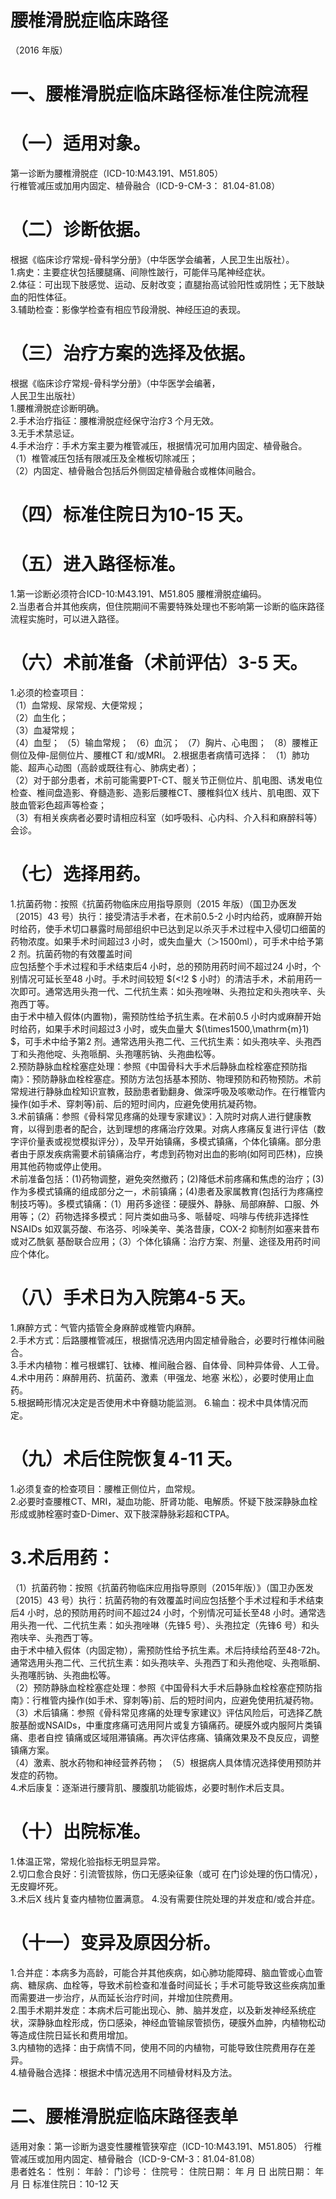 # 腰椎滑脱症临床路径  
（2016 年版）  
# 一、腰椎滑脱症临床路径标准住院流程  
# （一）适用对象。  
第一诊断为腰椎滑脱症（ICD-10:M43.191、M51.805）  
行椎管减压或加用内固定、植骨融合（ICD-9-CM-3： 81.04-81.08）  
# （二）诊断依据。  
根据《临床诊疗常规-骨科学分册》（中华医学会编著，人民卫生出版社）。  
1.病史：主要症状包括腰腿痛、间隙性跛行，可能伴马尾神经症状。  
2.体征：可出现下肢感觉、运动、反射改变；直腿抬高试验阳性或阴性；无下肢缺血的阳性体征。  
3.辅助检查：影像学检查有相应节段滑脱、神经压迫的表现。  
# （三）治疗方案的选择及依据。  
根据《临床诊疗常规-骨科学分册》（中华医学会编著，  
人民卫生出版社）  
1.腰椎滑脱症诊断明确。  
2.手术治疗指征：腰椎滑脱症经保守治疗3 个月无效。  
3.无手术禁忌证。  
4.手术治疗：手术方案主要为椎管减压，根据情况可加用内固定、植骨融合。  
（1）椎管减压包括有限减压及全椎板切除减压；  
（2）内固定、植骨融合包括后外侧固定植骨融合或椎体间融合。  
# （四）标准住院日为10-15 天。  
# （五）进入路径标准。  
1.第一诊断必须符合ICD-10:M43.191、M51.805 腰椎滑脱症编码。  
2.当患者合并其他疾病，但住院期间不需要特殊处理也不影响第一诊断的临床路径流程实施时，可以进入路径。  
# （六）术前准备（术前评估）3-5 天。  
1.必须的检查项目：  
（1）血常规、尿常规、大便常规；  
（2）血生化；  
（3）血凝常规；  
（4）血型； （5）输血常规； （6）血沉； （7）胸片、心电图； （8）腰椎正侧位及伸-屈侧位片、腰椎CT 和/或MRI。  2.根据患者病情可选择： （1）肺功能、超声心动图（高龄或既往有心、肺病史者）；  
（2）对于部分患者，术前可能需要PT-CT、髋关节正侧位片、肌电图、诱发电位检查、椎间盘造影、脊髓造影、造影后腰椎CT、腰椎斜位X 线片、肌电图、双下肢血管彩色超声等检查；  
（3）有相关疾病者必要时请相应科室（如呼吸科、心内科、介入科和麻醉科等）会诊。  
# （七）选择用药。  
1.抗菌药物：按照《抗菌药物临床应用指导原则（2015 年版）（国卫办医发〔2015〕43 号）执行：接受清洁手术者，在术前0.5-2 小时内给药，或麻醉开始时给药，使手术切口暴露时局部组织中已达到足以杀灭手术过程中入侵切口细菌的药物浓度。如果手术时间超过3 小时，或失血量大（＞1500ml），可手术中给予第2 剂。抗菌药物的有效覆盖时间  
应包括整个手术过程和手术结束后4 小时，总的预防用药时间不超过24 小时，个别情况可延长至48 小时。手术时间较短 $(<\!2 $ 小时）的清洁手术，术前用药一次即可。通常选用头孢一代、二代抗生素：如头孢唑啉、头孢拉定和头孢呋辛、头孢西丁等。  
由于术中植入假体(内置物)，需预防性给予抗生素。在术前0.5 小时内或麻醉开始时给药，如果手术时间超过3 小时，或失血量大 $(\times1500\,\mathrm{m}1) $，可手术中给予第2 剂。通常选用头孢二代、三代抗生素：如头孢呋辛、头孢西丁和头孢他啶、头孢哌酮、头孢噻肟钠、头孢曲松等。  
2.预防静脉血栓栓塞症处理：参照《中国骨科大手术后静脉血栓栓塞症预防指南》：预防静脉血栓栓塞症。预防方法包括基本预防、物理预防和药物预防。术前常规进行静脉血栓知识宣教，鼓励患者勤翻身、做深呼吸及咳嗽动作。在行椎管内操作(如手术、穿刺等)前、后的短时间内，应避免使用抗凝药物。  
3.术前镇痛：参照《骨科常见疼痛的处理专家建议》：入院时对病人进行健康教育，以得到患者的配合，达到理想的疼痛治疗效果。对病人疼痛反复进行评估（数字评价量表或视觉模拟评分），及早开始镇痛，多模式镇痛，个体化镇痛。部分患者由于原发疾病需要术前镇痛治疗，考虑到药物对出血的影响(如阿司匹林)，应换用其他药物或停止使用。  
术前准备包括：(1)药物调整，避免突然撤药；(2)降低术前疼痛和焦虑的治疗；(3)作为多模式镇痛的组成部分之一，术前镇痛；(4)患者及家属教育(包括行为疼痛控制技巧等)。多模式镇痛：（1）用药多途径：硬膜外、静脉、局部麻醉、口服、外用等；（2）药物选择多模式：阿片类如曲马多、哌替啶、吗啡与传统非选择性NSAIDs 如双氯芬酸、布洛芬、吲哚美辛、美洛昔康，COX-2 抑制剂如塞来昔布或对乙酰氨 基酚联合应用；（3）个体化镇痛：治疗方案、剂量、途径及用药时间应个体化。  
# （八）手术日为入院第4-5 天。  
1.麻醉方式：气管内插管全身麻醉或椎管内麻醉。  
2.手术方式：后路腰椎管减压，根据情况选用内固定植骨融合，必要时行椎体间融合。  
3.手术内植物：椎弓根螺钉、钛棒、椎间融合器、自体骨、同种异体骨、人工骨。  
4.术中用药：麻醉用药、抗菌药、激素（甲强龙、地塞 米松），必要时使用止血药。  
5.根据畸形情况决定是否使用术中脊髓功能监测。 6.输血：视术中具体情况而定。  
# （九）术后住院恢复4-11 天。  
1.必须复查的检查项目：腰椎正侧位片，血常规。  
2.必要时查腰椎CT、MRI，凝血功能、肝肾功能、电解质。怀疑下肢深静脉血栓形成或肺栓塞时查D-Dimer、双下肢深静脉彩超和CTPA。  
# 3.术后用药：  
（1）抗菌药物：按照《抗菌药物临床应用指导原则（2015年版）》（国卫办医发〔2015〕43 号）执行：抗菌药物的有效覆盖时间应包括整个手术过程和手术结束后4 小时，总的预防用药时间不超过24 小时，个别情况可延长至48 小时。通常选用头孢一代、二代抗生素：如头孢唑啉（先锋5 号）、头孢拉定（先锋6 号）和头孢呋辛、头孢西丁等。  
由于术中植入假体（内固定物），需预防性给予抗生素。术后持续给药至48-72h。通常选用头孢二代、三代抗生素：如头孢呋辛、头孢西丁和头孢他啶、头孢哌酮、头孢噻肟钠、头孢曲松等。  
（2）预防静脉血栓栓塞症处理：参照《中国骨科大手术后静脉血栓栓塞症预防指南》：行椎管内操作(如手术、穿刺等)前、后的短时间内，应避免使用抗凝药物。  
（3）术后镇痛：参照《骨科常见疼痛的处理专家建议》评估风险后，可选择乙酰胺基酚或NSAIDs，中重度疼痛可选用阿片或复方镇痛药。硬膜外或内服阿片类镇痛、患者自控 镇痛或区域阻滞镇痛。再次评估疼痛、镇痛效果及不良反应，调整镇痛方案。  
（4）激素、脱水药物和神经营养药物； （5）根据病人具体情况选择使用预防并发症的药物。  
4.术后康复：逐渐进行腰背肌、腰腹肌功能锻炼，必要时制作术后支具。  
# （十）出院标准。  
1.体温正常，常规化验指标无明显异常。  
2.切口愈合良好：引流管拔除，伤口无感染征象（或可 在门诊处理的伤口情况），无皮瓣坏死。  
3.术后X 线片复查内植物位置满意。 4.没有需要住院处理的并发症和/或合并症。  
# （十一）变异及原因分析。  
1.合并症：本病多为高龄，可能合并其他疾病，如心肺功能障碍、脑血管或心血管病、糖尿病、血栓等，导致术前检查和准备时间延长；手术可能导致这些疾病加重而需要进一步治疗，从而延长治疗时间，并增加住院费用。  
2.围手术期并发症：本病术后可能出现心、肺、脑并发症，以及新发神经系统症状，深静脉血栓形成，伤口感染，神经血管输尿管损伤，硬膜外血肿，内植物松动等造成住院日延长和费用增加。  
3.内植物的选择：由于病情不同，使用不同的内植物，可能导致住院费用存在差异。  
4.植骨融合选择：根据术中情况选用不同植骨材料及方法。  
# 二、腰椎滑脱症临床路径表单  
适用对象：第一诊断为退变性腰椎管狭窄症（ICD-10:M43.191、M51.805） 行椎管减压或加用内固定、植骨融合（ICD-9-CM-3：81.04-81.08）  
患者姓名：        性别：     年龄：     门诊号：        住院号：           住院日期：   年  月  日     出院日期：    年  月  日  标准住院日：10-12 天  
